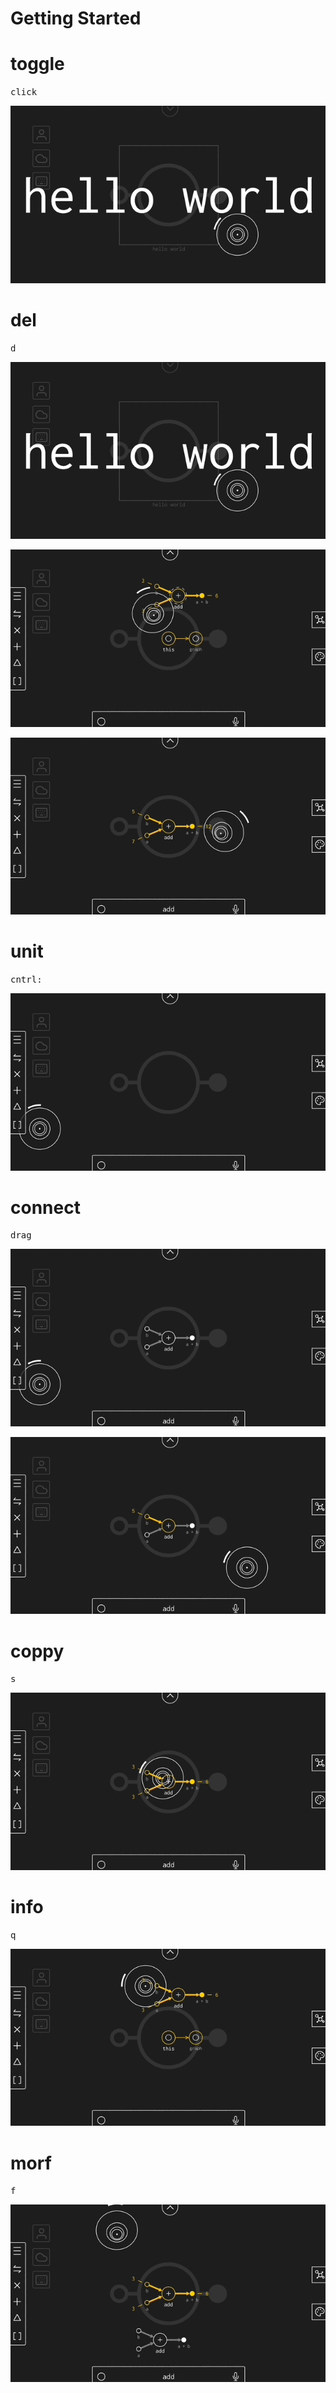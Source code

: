 # Getting Started

# toggle

<kbd>click</kbd>

![toggle](/public/gif/start/toggle.gif)

# del

<kbd>d</kbd>

![toggleDel](/public/gif/start/toggleDel.gif)

![del](/public/gif/start/dDel.gif)

![delVal](/public/gif/start/dDelVal.gif)

# unit

<kbd>cntrl</kbd><kbd>:</kbd>

![unit](/public/gif/start/add.gif)

# connect

<kbd>drag</kbd>

![addVal](/public/gif/start/addVal.gif)

![addValue](/public/gif/start/addValue.gif)

# coppy

<kbd>s</kbd>

![sCoppy](/public/gif/start/sCoppy.gif)

# info

<kbd>q</kbd>

![qInfo](/public/gif/start/qInfo.gif)

# morf

<kbd>f</kbd>

![fMorph](/public/gif/start/fMorph.gif)